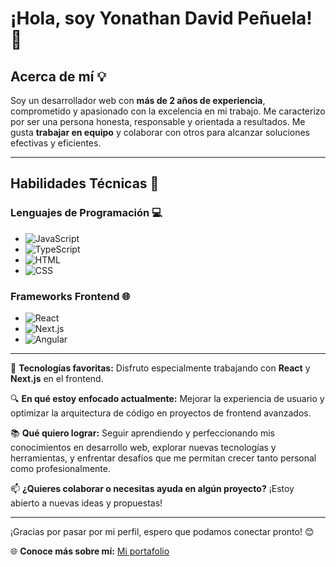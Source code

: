 # ¡Hola, soy Yonathan David Peñuela! 🙌

## Acerca de mí 💡
Soy un desarrollador web con **más de 2 años de experiencia**, comprometido y apasionado con la excelencia en mi trabajo. Me caracterizo por ser una persona honesta, responsable y orientada a resultados. Me gusta **trabajar en equipo** y colaborar con otros para alcanzar soluciones efectivas y eficientes.

---

## Habilidades Técnicas 🔧

### Lenguajes de Programación 💻
- ![JavaScript](https://img.shields.io/badge/-JavaScript-F7DF1E?style=flat&logo=javascript&logoColor=black)
- ![TypeScript](https://img.shields.io/badge/-TypeScript-3178C6?style=flat&logo=typescript&logoColor=white)
- ![HTML](https://img.shields.io/badge/-HTML5-E34F26?style=flat&logo=html5&logoColor=white)
- ![CSS](https://img.shields.io/badge/-CSS3-1572B6?style=flat&logo=css3&logoColor=white)

### Frameworks Frontend 🌐
- ![React](https://img.shields.io/badge/-React-61DAFB?style=flat&logo=react&logoColor=black)
- ![Next.js](https://img.shields.io/badge/-Next.js-000000?style=flat&logo=next-dot-js&logoColor=white)
- ![Angular](https://img.shields.io/badge/-Angular-DD0031?style=flat&logo=angular&logoColor=white)
---

🌱 **Tecnologías favoritas:** Disfruto especialmente trabajando con **React** y **Next.js** en el frontend.

🔍 **En qué estoy enfocado actualmente:** Mejorar la experiencia de usuario y optimizar la arquitectura de código en proyectos de frontend avanzados.

📚 **Qué quiero lograr:** Seguir aprendiendo y perfeccionando mis conocimientos en desarrollo web, explorar nuevas tecnologías y herramientas, y enfrentar desafíos que me permitan crecer tanto personal como profesionalmente.

📫 **¿Quieres colaborar o necesitas ayuda en algún proyecto?** ¡Estoy abierto a nuevas ideas y propuestas! 

---

¡Gracias por pasar por mi perfil, espero que podamos conectar pronto! 😊

🌐 **Conoce más sobre mí:** [Mi portafolio](https://yonathandavidprdev.netlify.app/)
